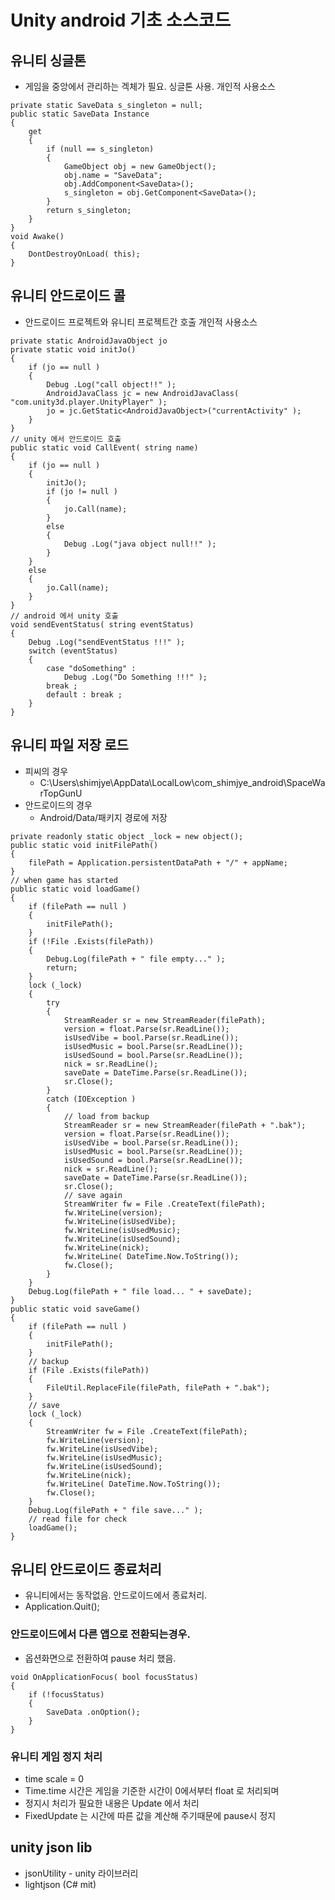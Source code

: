 # Unity android 기초 소스코드

<!--
description = 조금 오래된 자료
tag = programming, unity, android
-->

## 유니티 싱글톤

- 게임을 중앙에서 관리하는 겍체가 필요. 싱글톤 사용. 개인적 사용소스

```
private static SaveData s_singleton = null;
public static SaveData Instance
{
	get
	{
		if (null == s_singleton)
		{
			GameObject obj = new GameObject();
			obj.name = "SaveData";
			obj.AddComponent<SaveData>();
			s_singleton = obj.GetComponent<SaveData>();
		}
		return s_singleton;
	}
}
void Awake()
{
	DontDestroyOnLoad( this);
}
```

## 유니티 안드로이드 콜

- 안드로이드 프로젝트와 유니티 프로젝트간 호출 개인적 사용소스

```
private static AndroidJavaObject jo
private static void initJo()
{
	if (jo == null )
	{
		Debug .Log("call object!!" );
		AndroidJavaClass jc = new AndroidJavaClass( "com.unity3d.player.UnityPlayer" );
		jo = jc.GetStatic<AndroidJavaObject>("currentActivity" );
	}
}
// unity 에서 안드로이드 호출
public static void CallEvent( string name)
{
	if (jo == null )
	{
		initJo();
		if (jo != null )
		{
			jo.Call(name);
		}
		else
		{
			Debug .Log("java object null!!" );
		}
	}
	else
	{
		jo.Call(name);
	}
}
// android 에서 unity 호출
void sendEventStatus( string eventStatus)
{
	Debug .Log("sendEventStatus !!!" );
	switch (eventStatus)
	{
		case "doSomething" :
			Debug .Log("Do Something !!!" );
		break ;
		default : break ;
	}
}
```

## 유니티 파일 저장 로드

- 피씨의 경우
    * C:\Users\shimjye\AppData\LocalLow\com_shimjye_android\SpaceWarTopGunU
- 안드로이드의 경우
    * Android/Data/패키지 경로에 저장

```
private readonly static object _lock = new object();
public static void initFilePath()
{
	filePath = Application.persistentDataPath + "/" + appName;
}
// when game has started
public static void loadGame()
{
	if (filePath == null )
	{
		initFilePath();
	}
	if (!File .Exists(filePath))
	{
		Debug.Log(filePath + " file empty..." );
		return;
	}
	lock (_lock)
	{
		try
		{
			StreamReader sr = new StreamReader(filePath);
			version = float.Parse(sr.ReadLine());
			isUsedVibe = bool.Parse(sr.ReadLine());
			isUsedMusic = bool.Parse(sr.ReadLine());
			isUsedSound = bool.Parse(sr.ReadLine());
			nick = sr.ReadLine();
			saveDate = DateTime.Parse(sr.ReadLine());
			sr.Close();
		}
		catch (IOException )
		{
			// load from backup
			StreamReader sr = new StreamReader(filePath + ".bak");
			version = float.Parse(sr.ReadLine());
			isUsedVibe = bool.Parse(sr.ReadLine());
			isUsedMusic = bool.Parse(sr.ReadLine());
			isUsedSound = bool.Parse(sr.ReadLine());
			nick = sr.ReadLine();
			saveDate = DateTime.Parse(sr.ReadLine());
			sr.Close();
			// save again
			StreamWriter fw = File .CreateText(filePath);
			fw.WriteLine(version);
			fw.WriteLine(isUsedVibe);
			fw.WriteLine(isUsedMusic);
			fw.WriteLine(isUsedSound);
			fw.WriteLine(nick);
			fw.WriteLine( DateTime.Now.ToString());
			fw.Close();
		}
	}
	Debug.Log(filePath + " file load... " + saveDate);
}
public static void saveGame()
{
	if (filePath == null )
	{
		initFilePath();
	}
	// backup
	if (File .Exists(filePath))
	{
		FileUtil.ReplaceFile(filePath, filePath + ".bak");
	}
	// save
	lock (_lock)
	{
		StreamWriter fw = File .CreateText(filePath);
		fw.WriteLine(version);
		fw.WriteLine(isUsedVibe);
		fw.WriteLine(isUsedMusic);
		fw.WriteLine(isUsedSound);
		fw.WriteLine(nick);
		fw.WriteLine( DateTime.Now.ToString());
		fw.Close();
	}
	Debug.Log(filePath + " file save..." );
	// read file for check
	loadGame();
}
```

## 유니티 안드로이드 종료처리

- 유니티에서는 동작없음. 안드로이드에서 종료처리.
- Application.Quit();

### 안드로이드에서 다른 앱으로 전환되는경우.

- 옵션화면으로 전환하여 pause 처리 했음.

```
void OnApplicationFocus( bool focusStatus)
{
	if (!focusStatus)
	{
		SaveData .onOption();
	}
}
```

### 유니티 게임 정지 처리

- time scale = 0
- Time.time 시간은 게임을 기준한 시간이 0에서부터 float 로 처리되며
- 정지시 처리가 필요한 내용은 Update 에서 처리
- FixedUpdate 는 시간에 따른 값을 계산해 주기때문에 pause시 정지

## unity json lib
- jsonUtility - unity 라이브러리
- lightjson (C# mit)

